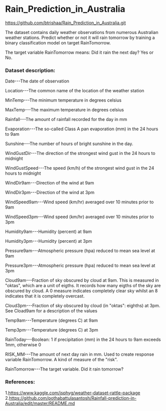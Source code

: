 # Rain_Prediction_in_Australia

https://github.com/btrishaa/Rain_Prediction_in_Australia.git

The dataset contains daily weather observations from numerous Australian weather stations. Predict whether or not it will rain tomorrow by training a binary classification model on target RainTomorrow.

The target variable RainTomorrow means: Did it rain the next day? Yes or No.

### Dataset description:
Date---The date of observation

Location---The common name of the location of the weather station

MinTemp---The minimum temperature in degrees celsius

MaxTemp---The maximum temperature in degrees celsius

Rainfall---The amount of rainfall recorded for the day in mm

Evaporation---The so-called Class A pan evaporation (mm) in the 24 hours to 9am

Sunshine---The number of hours of bright sunshine in the day.

WindGustDir---The direction of the strongest wind gust in the 24 hours to midnight

WindGustSpeed---The speed (km/h) of the strongest wind gust in the 24 hours to midnight

WindDir9am---Direction of the wind at 9am

WindDir3pm---Direction of the wind at 3pm

WindSpeed9am---Wind speed (km/hr) averaged over 10 minutes prior to 9am

WindSpeed3pm---Wind speed (km/hr) averaged over 10 minutes prior to 3pm

Humidity9am---Humidity (percent) at 9am

Humidity3pm---Humidity (percent) at 3pm

Pressure9am---Atmospheric pressure (hpa) reduced to mean sea level at 9am

Pressure3pm---Atmospheric pressure (hpa) reduced to mean sea level at 3pm

Cloud9am---Fraction of sky obscured by cloud at 9am. This is measured in "oktas", which are a unit of eigths. It records how many eigths of the sky are obscured by cloud. A 0 measure indicates                    completely clear sky whilst an 8 indicates that it is completely overcast.

Cloud3pm---Fraction of sky obscured by cloud (in "oktas": eighths) at 3pm. See Cload9am for a description of the values

Temp9am---Temperature (degrees C) at 9am


Temp3pm---Temperature (degrees C) at 3pm

RainToday---Boolean: 1 if precipitation (mm) in the 24 hours to 9am exceeds 1mm, otherwise 0

RISK_MM---The amount of next day rain in mm. Used to create response variable RainTomorrow. A kind of  measure of the "risk".


RainTomorrow---The target variable. Did it rain tomorrow?

### References:
1.https://www.kaggle.com/jsphyg/weather-dataset-rattle-package
2.https://github.com/pothabattulasantosh/Rainfall-prediction-in-Australia/edit/master/README.md
